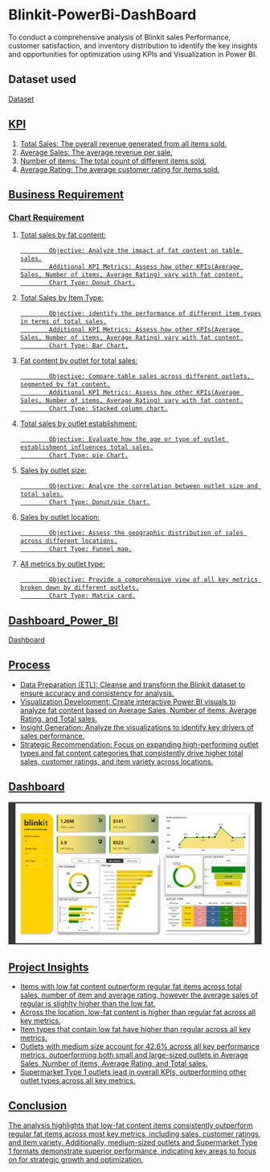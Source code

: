 # Blinkit-PowerBi-DashBoard
To conduct a comprehensive analysis of Blinkit sales Performance, customer satisfaction, and inventory distribution to identify the key insights and opportunities for optimization using KPIs and Visualization in Power BI.

## Dataset used
<a href="https://github.com/Aaaannuu/Blinkit-PowerBi-DashBoard/blob/main/BlinkIT%20Grocery%20Data.xlsx"> Dataset

## KPI
1. Total Sales: The overall revenue generated from all items sold.
2. Average Sales: The average revenue per sale.
3. Number of items: The total count of different items sold.
4. Average Rating: The average customer rating for items sold.

## Business Requirement 
### Chart Requirement
1. Total sales by fat content:
   
               Objective: Analyze the impact of fat content on table sales.
               Additional KPI Metrics: Assess how other KPIs(Average Sales, Number of items, Average Rating) vary with fat content.
               Chart Type: Donut Chart.
   
2. Total Sales by Item Type:
   
               Objective: identify the performance of different item types in terms of total sales.
               Additional KPI Metrics: Assess how other KPIs(Average Sales, Number of items, Average Rating) vary with fat content.
               Chart Type: Bar Chart.
   
3. Fat content by outlet for total sales:
   
               Objective: Compare table sales across different outlets, segmented by fat content.
               Additional KPI Metrics: Assess how other KPIs(Average Sales, Number of items, Average Rating) vary with fat content.
               Chart Type: Stacked column chart.
   
4. Total sales by outlet establishment:
   
               Objective: Evaluate how the age or type of outlet establishment influences total sales.
               Chart Type: pie Chart.
   
5. Sales by outlet size:
    
               Objective: Analyze the correlation between outlet size and total sales.
               Chart Type: Donut/pie Chart.
   
6. Sales by outlet location:
    
               Objective: Assess the geographic distribution of sales across different locations.
               Chart Type: Funnel map.
    
7. All metrics by outlet type:
    
               Objective: Provide a comprehensive view of all key metrics broken down by different outlets.
               Chart Type: Matrix card.

## Dashboard_Power_BI
<a href="https://github.com/Aaaannuu/Blinkit-PowerBi-DashBoard/blob/main/BLINKIT.pdf"> Dashboard

## Process
- Data Preparation (ETL): Cleanse and transform the Blinkit dataset to ensure accuracy and consistency for analysis.
- Visualization Development: Create interactive Power BI visuals to analyze fat content based on Average Sales, Number of items, Average Rating, and Total sales.
- Insight Generation: Analyze the visualizations to identify key drivers of sales performance.
- Strategic Recommendation: Focus on expanding high-performing outlet types and fat content categories that consistently drive higher total sales, customer ratings, and item variety across locations.

## Dashboard
![blinkit.png](https://github.com/Aaaannuu/Blinkit-PowerBi-DashBoard/blob/main/blinkit.png) 

## Project Insights
- Items with low fat content outperform regular fat items across total sales, number of item and average rating, however the average sales of regular is slighlty higher than the low fat.
- Across the location, low-fat content is higher than regular fat across all key metrics.
- Item types that contain low fat have higher than regular across all key metrics.
- Outlets with medium size account for 42.6% across all key performance metrics, outperforming both small and large-sized outlets in Average Sales, Number of items, Average Rating, and Total sales.
- Supermarket Type 1 outlets lead in overall KPIs, outperforming other outlet types across all key metrics.

## Conclusion
The analysis highlights that low-fat content items consistently outperform regular fat items across most key metrics, including sales, customer ratings, and item variety. Additionally, medium-sized outlets and Supermarket Type 1 formats demonstrate superior performance, indicating key areas to focus on for strategic growth and optimization.

